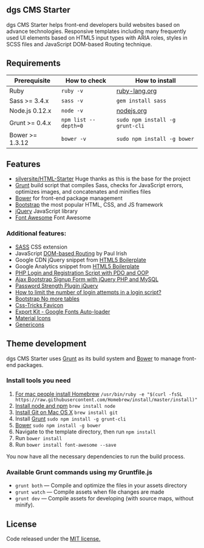 <div class="wrap container" role="document">

<div class="content my-row">

## dgs CMS Starter

dgs CMS Starter helps front-end developers build websites based on advance technologies. Responsive templates including many frequently used UI elements based on HTML5 input types with ARIA roles, styles in SCSS files and JavaScript DOM-based Routing technique.

## Requirements

<div>

| Prerequisite | How to check | How to install |
| --- | --- | --- |
| Ruby | `ruby -v` | [ruby-lang.org](https://www.ruby-lang.org/en/downloads/) |
| Sass >= 3.4.x | `sass -v` | `gem install sass` |
| Node.js 0.12.x | `node -v` | [nodejs.org](l) |
| Grunt >= 0.4.x | `npm list --depth=0` | `sudo npm install -g grunt-cli` |
| Bower >= 1.3.12 | `bower -v` | `sudo npm install -g bower` |

</div>

## [](#features)Features

*   [silversite/HTML-Starter](https://github.com/silversite/HTML-Starter) Huge thanks as this is the base for the project
*   [Grunt](http://gruntjs.com/) build script that compiles Sass, checks for JavaScript errors, optimizes images, and concatenates and minifies files
*   [Bower](http://bower.io/) for front-end package management
*   [Bootstrap](http://getbootstrap.com/) the most popular HTML, CSS, and JS framework
*   [jQuery](http://jquery.com/) JavaScript library
*   [Font Awesome](http://fontawesome.io) Font Awesome

### Additional features:

*   [SASS](http://sass-lang.com/) CSS extension
*   JavaScript [DOM-based Routing](http://www.paulirish.com/2009/markup-based-unobtrusive-comprehensive-dom-ready-execution/) by Paul Irish
*   Google CDN jQuery snippet from [HTML5 Boilerplate](http://html5boilerplate.com/)
*   Google Analytics snippet from [HTML5 Boilerplate](http://html5boilerplate.com/)
*   [PHP Login and Registration Script with PDO and OOP](http://www.codingcage.com/2015/04/php-login-and-registration-script-with.html)
*   [Ajax Bootstrap Signup Form with jQuery PHP and MySQL](http://www.codingcage.com/2016/05/ajax-bootstrap-signup-form-with-jquery.html)
*   [Password Strength Plugin jQuery](https://www.sitepoint.com/developing-password-strength-plugin-jquery/)
*   [How to limit the number of login attempts in a login script?](http://stackoverflow.com/questions/37120328/how-to-limit-the-number-of-login-attempts-in-a-login-script)
*   [Bootstrap No more tables](http://bootsnipp.com/snippets/featured/no-more-tables-respsonsive-table)
*   [Css-Tricks Favicon](https://css-tricks.com/favicon-quiz/)
*   [Export Kit - Google Fonts Auto-loader](http://exportkit.com/plugin/environments/html5/add-google-fonts-to-html5)
*   [Material Icons](http://google.github.io/material-design-icons/#icon-font-for-the-web)
*   [Genericons](https://genericons.com/)

## Theme development

dgs CMS Starter uses [Grunt](http://gruntjs.com/) as its build system and [Bower](http://bower.io/) to manage front-end packages.

### Install tools you need

1.  [For mac people install Homebrew](http://brew.sh/) `/usr/bin/ruby -e "$(curl -fsSL https://raw.githubusercontent.com/Homebrew/install/master/install)"`
2.  [Install node and npm](http://blog.teamtreehouse.com/install-node-js-npm-mac) `brew install node`
3.  [Install Git on Mac OS X](https://www.atlassian.com/git/tutorials/install-git/mac-os-x) `brew install git`
4.  Install [Grunt](http://gruntjs.com/) `sudo npm install -g grunt-cli`
5.  [Bower](http://bower.io/) `sudo npm install -g bower`
6.  Navigate to the template directory, then run `npm install`
7.  Run `bower install`
8.  Run `bower install font-awesome --save`

You now have all the necessary dependencies to run the build process.

### Available Grunt commands using my Gruntfile.js

*   `grunt both` — Compile and optimize the files in your assets directory
*   `grunt watch` — Compile assets when file changes are made
*   `grunt dev` — Compile assets for developing (with source maps, without minify).

## License

Code released under the [MIT license.](https://opensource.org/licenses/MIT)</div>

</div>